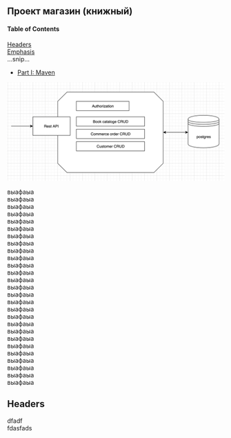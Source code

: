 ## Проект магазин (книжный)

#### Table of Contents  
[Headers](#headers)  
[Emphasis](#emphasis)  
...snip...
<a name="headers"/>

* [Part I: Maven](./docs/programme/maven.md)

![Alt text](pictures/diagram1.png?raw=true "Title")





выафаыа  
выафаыа  
выафаыа  
выафаыа  
выафаыа  
выафаыа  
выафаыа  
выафаыа  
выафаыа  
выафаыа  
выафаыа  
выафаыа  
выафаыа  
выафаыа  
выафаыа  
выафаыа  
выафаыа  
выафаыа  
выафаыа  
выафаыа  
выафаыа  
выафаыа  
выафаыа  
выафаыа  
выафаыа  
выафаыа  
выафаыа  

## Headers

dfadf  
fdasfads  


